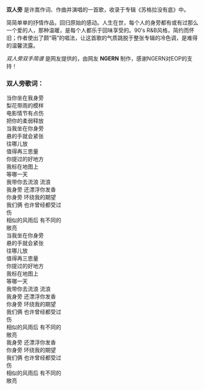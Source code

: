 

**双人旁** 是许嵩作词、作曲并演唱的一首歌，收录于专辑《苏格拉没有底》中。

简简单单的抒情作品，回归原始的感动。人生在世，每个人的身旁都有或有过那么一个爱的人，那种温暖，是每个人都乐于回味享受的。90’s
R&B风格，简约而怀旧；作者使出了颇“萌”的唱法，让这首歌的气质跳脱于整张专辑的冷色调，是难得的温馨流露。

_双人旁双手简谱_ 是网友提供的，由网友 **NGERN** 制作，感谢NGERN对EOP的支持！

### 双人旁歌词：

当你坐在我身旁  
梨花带雨的模样  
电影情节有点伤  
把你的柔弱释放  
当我坐在你身旁  
悬的手就会紧张  
往哪儿放  
值得再三思量  
你提过的好地方  
我标在地图上  
等哪一天  
我带你去流浪 流浪  
我身旁 还漂浮你发香  
你身旁 环绕我的期望  
我们俩 也许曾经都受过  
伤  
相似的风雨后 有不同的  
敞亮  
当我坐在你身旁  
悬的手就会紧张  
往哪儿放  
值得再三思量  
你提过的好地方  
我标在地图上  
等哪一天  
我带你去流浪 流浪  
我身旁 还漂浮你发香  
你身旁 环绕我的期望  
我们俩 也许曾经都受过  
伤  
相似的风雨后 有不同的  
敞亮  
我身旁 还漂浮你发香  
你身旁 环绕我的期望  
我们俩 也许曾经都受过  
伤  
相似的风雨后 有不同的  
敞亮

